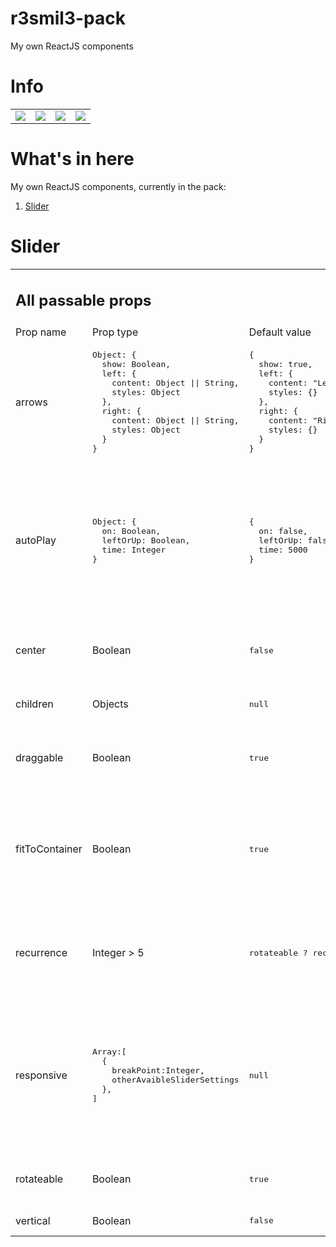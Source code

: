 # r3smil3-pack

My own ReactJS components

<h1>Info</h1>
<table>
<tr>
<td>
<img src="https://img.shields.io/github/issues/AlbertZawadzki/r3smil3-pack">
</td>
<td>
<img src="https://img.shields.io/github/forks/AlbertZawadzki/r3smil3-pack">
</td>
<td>
<img src="https://img.shields.io/github/stars/AlbertZawadzki/r3smil3-pack">
</td>
<td>
<img src="https://img.shields.io/github/license/AlbertZawadzki/r3smil3-pack">
</td>
</tr>
</table>
<h1>What's in here</h1>
My own ReactJS components, currently in the pack:<br/>
<ol><li><a href="#slider">Slider</a></li></ol>

<h1 id="slider">Slider</h1>
<table>
<tr>
  <td colspan='4'>
    <h2>
      All passable props
    </h2>
  </td>
</tr>
  <tr>
    <td>
      Prop name
    </td>
    <td>
      Prop type
    </td>
    <td>
      Default value
    </td>
    <td>
      Description
    </td>
  </tr>
  <tr>
    <td>
      arrows
    </td>
    <td>
    <pre>Object: {
  show: Boolean,
  left: {
    content: Object || String,
    styles: Object
  },
  right: {
    content: Object || String,
    styles: Object
  }
}</pre>
    </td>
    <td>
      <pre>{
  show: true,
  left: {
    content: "Left",
    styles: {}
  },
  right: {
    content: "Right",
    styles: {}
  }
}</pre>
    </td>
    <td>
      Sets styling and content of arrows
    </td>
  </tr>
  <tr>
    <td>
      autoPlay
    </td>
    <td>
      <pre>Object: {
  on: Boolean,
  leftOrUp: Boolean,
  time: Integer
}</pre>
    </td>
    <td>
      <pre>{
  on: false,
  leftOrUp: false,
  time: 5000
}</pre>
    </td>
    <td>
     Sets slider autoplay, frequency of slides changing and autosliding up (if slider is vertical) or left (if slider is horizontal)
    </td>
  </tr>
   <tr>
    <td>
      center
    </td>
    <td>
     Boolean
    </td>
    <td><pre>false</pre>
    </td>
    <td>
     Centers all items vertically and horizontally
    </td>
  </tr>
   <tr>
    <td>
      children
    </td>
    <td>
     Objects
    </td>
    <td><pre>null</pre>
    </td>
    <td>
     What will be displayed as slides
    </td>
  </tr>
   <tr>
    <td>
      draggable
    </td>
    <td>
     Boolean
    </td>
    <td><pre>true</pre>
    </td>
    <td>
     Sets if slider should react on touching and dragging
    </td>
  </tr>
   <tr>
    <td>
      fitToContainer
    </td>
    <td>
     Boolean
    </td>
    <td><pre>true</pre>
    </td>
    <td>
     Sets sliders width and height to 100% of sliders wrapper and hides everything outside of it
    </td>
  </tr>
   <tr>
    <td>
      recurrence
    </td>
    <td>
     Integer > 5
    </td>
    <td><pre>rotateable ? recurrence > this.recurrence ? recurrence : 5 : 1</pre>
    </td>
    <td>
     If slider is rotateable and new recurrence is greater than 5 sets it up
    </td>
  </tr>
  <tr>
    <td>
      responsive
    </td>
    <td><pre>Array:[
  {
    breakPoint:Integer,
    otherAvaibleSliderSettings
  },
]</pre>
    </td>
    <td><pre>null</pre>
    </td>
    <td>
     Sets breakpoints to change settings dependlingly on siteHeight (if slider is vertical) or siteWidth (if slider is horizontal)
    </td>
  </tr>
   <tr>
    <td>
      rotateable
    </td>
    <td>
     Boolean
    </td>
    <td><pre>true</pre>
    </td>
    <td>
     Sets if slider should be infinitly rotating
    </td>
  </tr>
   <tr>
    <td>
      vertical
    </td>
    <td>
     Boolean
    </td>
    <td><pre>false</pre>
    </td>
    <td>
     Sets slides vertically
    </td>
  </tr>
</table>
